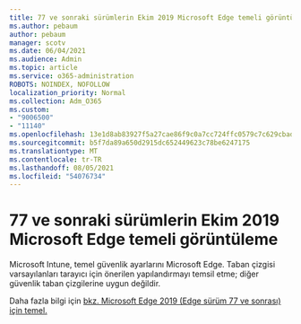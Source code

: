 ```yaml
---
title: 77 ve sonraki sürümlerin Ekim 2019 Microsoft Edge temeli görüntüleme
ms.author: pebaum
author: pebaum
manager: scotv
ms.date: 06/04/2021
ms.audience: Admin
ms.topic: article
ms.service: o365-administration
ROBOTS: NOINDEX, NOFOLLOW
localization_priority: Normal
ms.collection: Adm_O365
ms.custom:
- "9006500"
- "11140"
ms.openlocfilehash: 13e1d8ab83927f5a27cae86f9c0a7cc724ffc0579c7c629cbad49f4464a38a2c
ms.sourcegitcommit: b5f7da89a650d2915dc652449623c78be6247175
ms.translationtype: MT
ms.contentlocale: tr-TR
ms.lasthandoff: 08/05/2021
ms.locfileid: "54076734"
---
```

# <a name="view-the-october-2019-baseline-for-microsoft-edge-versions-77-and-later"></a>77 ve sonraki sürümlerin Ekim 2019 Microsoft Edge temeli görüntüleme

Microsoft Intune, temel güvenlik ayarlarını Microsoft Edge. Taban çizgisi varsayılanları tarayıcı için önerilen yapılandırmayı temsil etme; diğer güvenlik taban çizgilerine uygun değildir.

Daha fazla bilgi için [bkz. Microsoft Edge 2019 (Edge sürüm 77 ve sonrası) için temel.](/mem/intune/protect/security-baseline-settings-edge?pivots=edge-october-2019)
